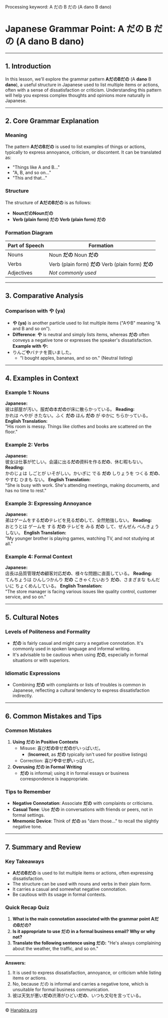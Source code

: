 Processing keyword: A だの B だの (A dano B dano)
# Japanese Grammar Point: A だの B だの (A dano B dano)


---
## 1. Introduction
In this lesson, we'll explore the grammar pattern **AだのBだの** (A **dano** B **dano**), a useful structure in Japanese used to list multiple items or actions, often with a sense of dissatisfaction or criticism. Understanding this pattern will help you express complex thoughts and opinions more naturally in Japanese.

---
## 2. Core Grammar Explanation
### Meaning
The pattern **AだのBだの** is used to list examples of things or actions, typically to express annoyance, criticism, or discontent. It can be translated as:
- "Things like A and B..."
- "A, B, and so on..."
- "This and that..."
### Structure
The structure of **AだのBだの** is as follows:
- **NounだのNounだの**
- **Verb (plain form) だの Verb (plain form) だの**
### Formation Diagram
| Part of Speech | Formation                          |
|----------------|------------------------------------|
| Nouns          | Noun **だの** Noun **だの**         |
| Verbs          | Verb (plain form) **だの** Verb (plain form) **だの** |
| Adjectives     | *Not commonly used*                |
---
## 3. Comparative Analysis
### Comparison with **や (ya)**
- **や (ya)** is another particle used to list multiple items ("AやB" meaning "A and B and so on").
- **Difference**: **や** is neutral and simply lists items, whereas **だの** often conveys a negative tone or expresses the speaker's dissatisfaction.
**Example with や:**
- りんご**や**バナナを買いました。
  - "I bought apples, bananas, and so on." (Neutral listing)
---
## 4. Examples in Context
### Example 1: Nouns
**Japanese:**  
彼は部屋が汚い。服**だの**本**だの**が床に散らかっている。
**Reading:**  
かれは へやが きたない。ふく **だの** ほん **だの** が ゆかに ちらかっている。
**English Translation:**  
"His room is messy. Things like clothes and books are scattered on the floor."
### Example 2: Verbs
**Japanese:**  
彼女は仕事が忙しい。会議に出る**だの**資料を作る**だの**、休む暇もない。
**Reading:**  
かのじょは しごとが いそがしい。かいぎに でる **だの** しりょうを つくる **だの**、やすむ ひまも ない。
**English Translation:**  
"She is busy with work. She's attending meetings, making documents, and has no time to rest."
### Example 3: Expressing Annoyance
**Japanese:**  
弟はゲームをする**だの**テレビを見る**だの**して、全然勉強しない。
**Reading:**  
おとうとは ゲームを する **だの** テレビを みる **だの** して、ぜんぜん べんきょうしない。
**English Translation:**  
"My younger brother is playing games, watching TV, and not studying at all."
### Example 4: Formal Context
**Japanese:**  
店長は品質管理**だの**顧客対応**だの**、様々な問題に直面している。
**Reading:**  
てんちょうは ひんしつかんり **だの** こきゃくたいおう **だの**、さまざまな もんだいに ちょくめんしている。
**English Translation:**  
"The store manager is facing various issues like quality control, customer service, and so on."

---
## 5. Cultural Notes
### Levels of Politeness and Formality
- **だの** is fairly casual and might carry a negative connotation. It's commonly used in spoken language and informal writing.
- It's advisable to be cautious when using **だの**, especially in formal situations or with superiors.
### Idiomatic Expressions
- Combining **だの** with complaints or lists of troubles is common in Japanese, reflecting a cultural tendency to express dissatisfaction indirectly.

---
## 6. Common Mistakes and Tips
### Common Mistakes
1. **Using だの in Positive Contexts**
   - Misuse: 喜び**だの**幸せ**だの**がいっぱいだ。
     - (**Incorrect**, as **だの** typically isn't used for positive listings)
   - Correction: 喜び**や**幸せ**が**いっぱいだ。
2. **Overusing だの in Formal Writing**
   - **だの** is informal; using it in formal essays or business correspondence is inappropriate.
### Tips to Remember
- **Negative Connotation**: Associate **だの** with complaints or criticisms.
- **Casual Tone**: Use **だの** in conversations with friends or peers, not in formal settings.
- **Mnemonic Device**: Think of **だの** as "darn those..." to recall the slightly negative tone.
---
## 7. Summary and Review
### Key Takeaways
- **AだのBだの** is used to list multiple items or actions, often expressing dissatisfaction.
- The structure can be used with nouns and verbs in their plain form.
- It carries a casual and somewhat negative connotation.
- Be cautious with its usage in formal contexts.
### Quick Recap Quiz
1. **What is the main connotation associated with the grammar point AだのBだの?**
2. **Is it appropriate to use だの in a formal business email? Why or why not?**
3. **Translate the following sentence using だの:**
   "He's always complaining about the weather, the traffic, and so on."
---
**Answers:**
1. It is used to express dissatisfaction, annoyance, or criticism while listing items or actions.
2. No, because だの is informal and carries a negative tone, which is unsuitable for formal business communication.
3. 彼は天気が悪い**だの**渋滞がひどい**だの**、いつも文句を言っている。

---

© [Hanabira.org](https://hanabira.org)
